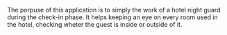 The porpuse of this application is to simply the work of a hotel night guard during the check-in phase.
It helps keeping an eye on every room used in the hotel, checking wheter the guest is inside or outside of it.
